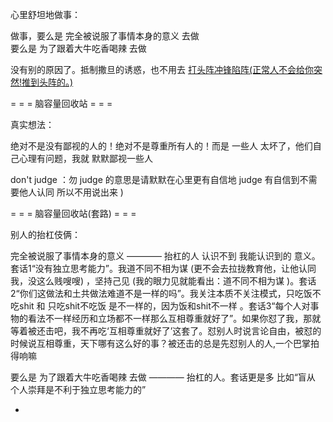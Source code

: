 
心里舒坦地做事：

做事，要么是 完全被说服了事情本身的意义 去做 <br>
要么是 为了跟着大牛吃香喝辣 去做

没有别的原因了。抵制撒旦的诱惑，也不用去 [打头阵冲锋陷阵(正常人不会给你突然!推到头阵的。)](https://www.v2ex.com/notes/28066#忌口_老是脱缰野马的感觉-手突然握着了个新机器-自己打头阵呢)

= = = 脑容量回收站 = = =

真实想法：

绝对不是没有鄙视的人的！绝对不是尊重所有人的！而是 一些人 太坏了，他们自己心理有问题，我就 默默鄙视一些人

don't judge ：勿 judge 的意思是请默默在心里更有自信地 judge 有自信到不需要他人认同 所以不用说出来 )

= = = 脑容量回收站(套路) = = =

别人的抬杠伎俩：

完全被说服了事情本身的意义 ———— 抬杠的人 认识不到 我能认识到的 意义。套话1“没有独立思考能力”。我道不同不相为谋 (更不会去拉拢教育他，让他认同我，没这么贱嗖嗖) ，坚持己见 (我的眼力见就能看出：道不同不相为谋 )。套话2“你们这做法和土共做法难道不是一样的吗”。我关注本质不关注模式，只吃饭不吃shit 和 只吃shit不吃饭 是不一样的，因为饭和shit不一样 。套话3“每个人对事物的看法不一样经历和立场都不一样那么互相尊重就好了”。如果你怼了我，那就等着被还击吧，我不再吃‘互相尊重就好了’这套了。怼别人时说言论自由，被怼的时候说互相尊重，天下哪有这么好的事？被还击的总是先怼别人的人,一个巴掌拍得响嘛<br>

要么是 为了跟着大牛吃香喝辣 去做 ———— 抬杠的人。套话更是多 比如“盲从 个人崇拜是不利于独立思考能力的”



-
